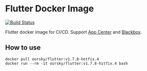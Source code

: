 # Flutter Docker Image

[![Build Status](https://travis-ci.com/oursky/flutter-docker.svg?branch=master)](https://travis-ci.com/oursky/flutter-docker)

Flutter docker image for CI/CD.
Support [App Center](https://appcenter.ms/) and [Blackbox](https://github.com/StackExchange/blackbox).

## How to use

```
docker pull oursky/flutter:v1.7.8-hotfix.4
docker run --rm -it oursky/flutter:v1.7.8-hitfix.4 bash
```
